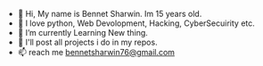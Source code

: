 - 👋 Hi, My name is Bennet Sharwin. Im 15 years old.
- 👀 I love python, Web Devolopment, Hacking,  CyberSecuirity etc.
- 🌱 I’m currently Learning New thing.
- 💞️ I'll post all projects i do in my repos.
- 📫 reach me bennetsharwin76@gmail.com

<!---
bennetsharwin/bennetsharwin is a ✨ special ✨ repository because its `README.md` (this file) appears on your GitHub profile.
You can click the Preview link to take a look at your changes.
--->
